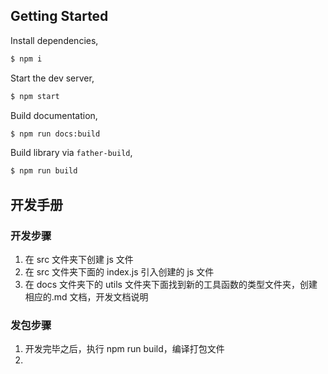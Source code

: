 ## Getting Started

Install dependencies,

```bash
$ npm i
```

Start the dev server,

```bash
$ npm start
```

Build documentation,

```bash
$ npm run docs:build
```

Build library via `father-build`,

```bash
$ npm run build
```

## 开发手册

### 开发步骤

1. 在 src 文件夹下创建 js 文件
2. 在 src 文件夹下面的 index.js 引入创建的 js 文件
3. 在 docs 文件夹下的 utils 文件夹下面找到新的工具函数的类型文件夹，创建相应的.md 文档，开发文档说明

### 发包步骤

1. 开发完毕之后，执行 npm run build，编译打包文件
2.
